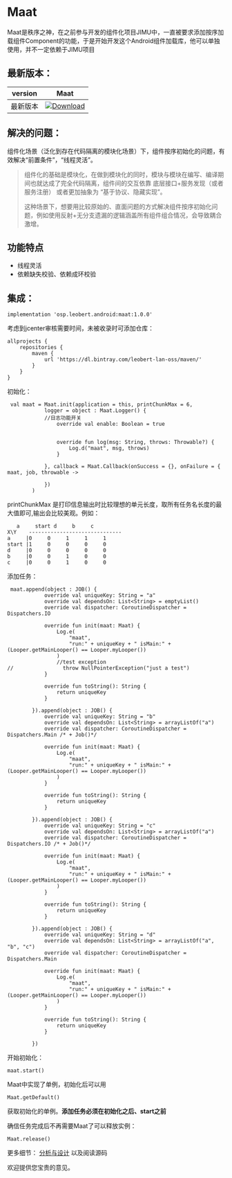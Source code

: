 # Maat
Maat是秩序之神，在之前参与开发的组件化项目JIMU中，一直被要求添加按序加载组件Component的功能，于是开始开发这个Android组件加载库，他可以单独使用，并不一定依赖于JIMU项目

## 最新版本：

version|Maat
---|---
最新版本|[![Download](https://api.bintray.com/packages/leobert-lan-oss/maven/maat/images/download.svg)](https://api.bintray.com/packages/leobert-lan-oss/maven/maat/_latestVersion)

## 解决的问题：
组件化场景（泛化到存在代码隔离的模块化场景）下，组件按序初始化的问题，有效解决“前置条件”，“线程灵活”。

> 组件化的基础是模块化，在做到模块化的同时，模块与模块在编写、编译期间也就达成了完全代码隔离，组件间的交互依靠 底层接口+服务发现（或者服务注册） 或者更加抽象为 “基于协议、隐藏实现”。
> 
> 这种场景下，想要用比较原始的、直面问题的方式解决组件按序初始化问题，例如使用反射+无分支遗漏的逻辑涵盖所有组件组合情况，会导致耦合激增。

## 功能特点

* 线程灵活
* 依赖缺失校验、依赖成环校验

## 集成：

```
implementation 'osp.leobert.android:maat:1.0.0'
```

考虑到jcenter审核需要时间，未被收录时可添加仓库：

```
allprojects {
    repositories {
        maven {
            url 'https://dl.bintray.com/leobert-lan-oss/maven/'
        }
    }
}
```

初始化：

```
 val maat = Maat.init(application = this, printChunkMax = 6,
            logger = object : Maat.Logger() {
            //日志功能开关
                override val enable: Boolean = true


                override fun log(msg: String, throws: Throwable?) {
                    Log.d("maat", msg, throws)
                }

            }, callback = Maat.Callback(onSuccess = {}, onFailure = { maat, job, throwable ->

            })
        )
```

printChunkMax 是打印信息输出时比较理想的单元长度，取所有任务名长度的最大值即可,输出会比较美观。例如：

```
   a     start d     b     c     
X\Y    ------------------------------
a     |0     0     1     1     1     
start |1     0     0     0     0     
d     |0     0     0     0     0     
b     |0     0     1     0     0     
c     |0     0     1     0     0     
```

添加任务：

```
 maat.append(object : JOB() {
            override val uniqueKey: String = "a"
            override val dependsOn: List<String> = emptyList()
            override val dispatcher: CoroutineDispatcher = Dispatchers.IO

            override fun init(maat: Maat) {
                Log.e(
                    "maat",
                    "run:" + uniqueKey + " isMain:" + (Looper.getMainLooper() == Looper.myLooper())
                )
                //test exception
//                throw NullPointerException("just a test")
            }

            override fun toString(): String {
                return uniqueKey
            }

        }).append(object : JOB() {
            override val uniqueKey: String = "b"
            override val dependsOn: List<String> = arrayListOf("a")
            override val dispatcher: CoroutineDispatcher = Dispatchers.Main /* + Job()*/

            override fun init(maat: Maat) {
                Log.e(
                    "maat",
                    "run:" + uniqueKey + " isMain:" + (Looper.getMainLooper() == Looper.myLooper())
                )
            }

            override fun toString(): String {
                return uniqueKey
            }

        }).append(object : JOB() {
            override val uniqueKey: String = "c"
            override val dependsOn: List<String> = arrayListOf("a")
            override val dispatcher: CoroutineDispatcher = Dispatchers.IO /* + Job()*/

            override fun init(maat: Maat) {
                Log.e(
                    "maat",
                    "run:" + uniqueKey + " isMain:" + (Looper.getMainLooper() == Looper.myLooper())
                )
            }

            override fun toString(): String {
                return uniqueKey
            }

        }).append(object : JOB() {
            override val uniqueKey: String = "d"
            override val dependsOn: List<String> = arrayListOf("a", "b", "c")
            override val dispatcher: CoroutineDispatcher = Dispatchers.Main

            override fun init(maat: Maat) {
                Log.e(
                    "maat",
                    "run:" + uniqueKey + " isMain:" + (Looper.getMainLooper() == Looper.myLooper())
                )
            }

            override fun toString(): String {
                return uniqueKey
            }

        })
```

开始初始化：

```
maat.start()
```

Maat中实现了单例，初始化后可以用

```
Maat.getDefault()
```
获取初始化的单例。**添加任务必须在初始化之后、start之前**

确信任务完成后不再需要Maat了可以释放实例：

```
Maat.release()
```

更多细节：
[分析与设计](https://juejin.im/post/6884492604370026503/#heading-8) 以及阅读源码

欢迎提供您宝贵的意见。